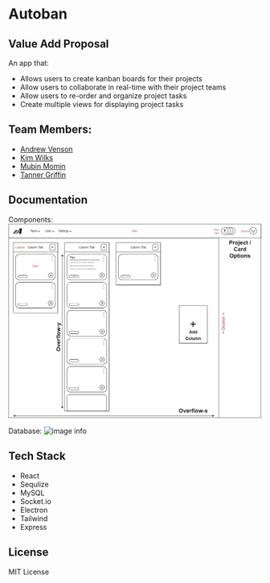 # Autoban

## Value Add Proposal

An app that:

- Allows users to create kanban boards for their projects
- Allow users to collaborate in real-time with their project teams
- Allow users to re-order and organize project tasks
- Create multiple views for displaying project tasks

## Team Members:

- <a href="https://github.com/andrewvenson">Andrew Venson</a>
- <a href="https://github.com/kwilks3">Kim Wilks</a>
- <a href="https://github.com/mmomin11">Mubin Momin</a>
- <a href="https://github.com/tan-x">Tanner Griffin</a>

## Documentation

Components:
![image info](./documentation/autoban-compLayout.jpg)

Database:
![image info](./documentation/autobaSchema.jpg)

## Tech Stack

- React
- Sequlize
- MySQL
- Socket.io
- Electron
- Tailwind
- Express

## License

MIT License

